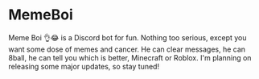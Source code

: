 # MemeBoi
Meme Boi 👌😂 is a Discord bot for fun. Nothing too serious, except you want some dose of memes and cancer. He can clear messages, he can 8ball, he can tell you which is better, Minecraft or Roblox. I'm planning on releasing some major updates, so stay tuned!
